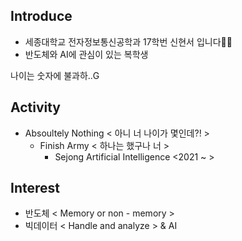## Introduce
- 세종대학교 전자정보통신공학과 17학번 신현서 입니다👨‍🎓
- 반도체와 AI에 관심이 있는 복학생

나이는 숫자에 불과하..G

## Activity
+ Absoultely Nothing < 아니 너 나이가 몇인데?! >
  + Finish Army < 하나는 했구나 너 >
    + Sejong Artificial Intelligence <2021 ~ >

## Interest
- 반도체 < Memory or non - memory >
- 빅데이터 < Handle and analyze > & AI


<!--
**hsshin97/hsshin97** is a ✨ _special_ ✨ repository because its `README.md` (this file) appears on your GitHub profile.

Here are some ideas to get you started:

- 🔭 I’m currently working on ...
- 🌱 I’m currently learning ...
- 👯 I’m looking to collaborate on ...
- 🤔 I’m looking for help with ...
- 💬 Ask me about ...
- 📫 How to reach me: ...
- 😄 Pronouns: ...
- ⚡ Fun fact: ...
-->
